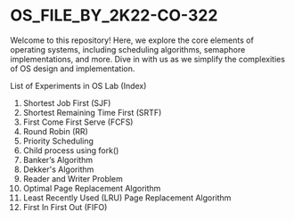 # OS_FILE_BY_2K22-CO-322
 Welcome to this repository! Here, we explore the core elements of operating systems, including scheduling algorithms, semaphore implementations, and more. Dive in with us as we simplify the complexities of OS design and implementation.

List of Experiments in OS Lab (Index)
 1) Shortest Job First (SJF)
 2) Shortest Remaining Time First (SRTF)
 3) First Come First Serve (FCFS)
 4) Round Robin (RR)
 5) Priority Scheduling
 6) Child process using fork()
 7) Banker’s Algorithm
 8) Dekker's Algorithm
 9) Reader and Writer Problem
 10) Optimal Page Replacement Algorithm
 11) Least Recently Used (LRU) Page Replacement Algorithm
 12) First In First Out (FIFO)
